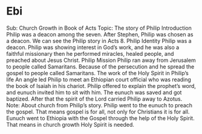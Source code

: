 # Ebi
Sub: Church Growth in Book of Acts 
Topic: The story of Philip 
Introduction 
Philip was a deacon among the seven. After Stephen, Philip was chosen as a deacon. We can see the Philip story in Acts 8. 
Philip Identity 
Philip was a deacon. Philip was showing interest in God’s work, and he was also a faithful missionary then he performed miracles, healed people, and preached about Jesus Christ. 
Philip Mission 
Philip ran away from Jerusalem to people called Samaritans. Because of the persecution and he spread the gospel to people called Samaritans.
The work of the Holy Spirit in Philip’s life
An angle led Philip to meet an Ethiopian court official who was reading the book of Isaiah in his chariot. Philip offered to explain the prophet’s word, and eunuch invited him to sit with him. The eunuch was saved and got baptized. After that the spirit of the Lord carried Philip away to Azotus. 
Note: About church from Philip’s story.
Philip went to the eunuch to preach the gospel. That means gospel is for all, not only for Christians it is for all. 
Eunuch went to Ethiopia with the Gospel through the help of the Holy Spirit. That means in church growth Holy Spirit is needed. 



